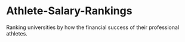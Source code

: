 # Athlete-Salary-Rankings
Ranking universities by how the financial success of their professional athletes.
